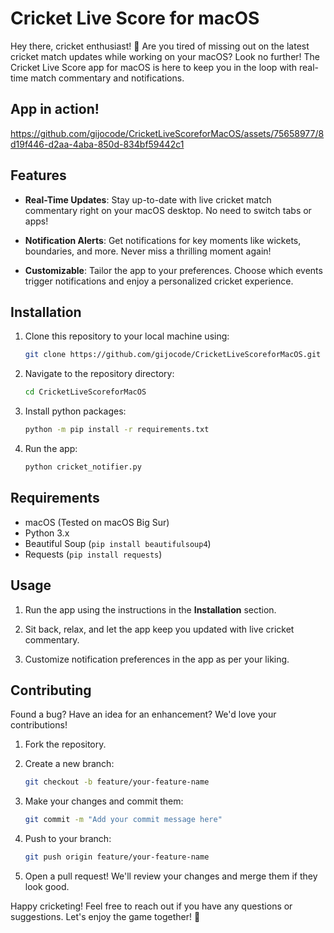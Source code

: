 # Cricket Live Score for macOS

Hey there, cricket enthusiast! 🏏 Are you tired of missing out on the latest cricket match updates while working on your macOS? Look no further! The Cricket Live Score app for macOS is here to keep you in the loop with real-time match commentary and notifications.


## App in action!


https://github.com/gijocode/CricketLiveScoreforMacOS/assets/75658977/8d19f446-d2aa-4aba-850d-834bf59442c1



## Features

-   **Real-Time Updates**: Stay up-to-date with live cricket match commentary right on your macOS desktop. No need to switch tabs or apps!

-   **Notification Alerts**: Get notifications for key moments like wickets, boundaries, and more. Never miss a thrilling moment again!

-   **Customizable**: Tailor the app to your preferences. Choose which events trigger notifications and enjoy a personalized cricket experience.

## Installation

1. Clone this repository to your local machine using:

    ```bash
    git clone https://github.com/gijocode/CricketLiveScoreforMacOS.git
    ```

2. Navigate to the repository directory:

    ```bash
    cd CricketLiveScoreforMacOS
    ```

3. Install python packages:

    ```bash
    python -m pip install -r requirements.txt
    ```

4. Run the app:
    ```bash
    python cricket_notifier.py
    ```

## Requirements

-   macOS (Tested on macOS Big Sur)
-   Python 3.x
-   Beautiful Soup (`pip install beautifulsoup4`)
-   Requests (`pip install requests`)

## Usage

1. Run the app using the instructions in the **Installation** section.

2. Sit back, relax, and let the app keep you updated with live cricket commentary.

3. Customize notification preferences in the app as per your liking.

## Contributing

Found a bug? Have an idea for an enhancement? We'd love your contributions!

1. Fork the repository.
2. Create a new branch:

    ```bash
    git checkout -b feature/your-feature-name
    ```

3. Make your changes and commit them:

    ```bash
    git commit -m "Add your commit message here"
    ```

4. Push to your branch:

    ```bash
    git push origin feature/your-feature-name
    ```

5. Open a pull request! We'll review your changes and merge them if they look good.

Happy cricketing! Feel free to reach out if you have any questions or suggestions. Let's enjoy the game together! 🎉
